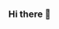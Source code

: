 ### Hi there 👋

<!--
**dev-phoneapp/dev-phoneapp** is a ✨ _special_ ✨ repository because its `README.md` (this file) appears on your GitHub profile.

Here are some ideas to get you started:

- 🔭 I’m currently working on Android
- 🌱 I’m currently learning Kotlin
- 👯 I’m looking to collaborate on AOSP
- 🤔 I’m looking for help with micro-interactions kotlin
- 💬 Ask me about Android
- 📫 How to reach me: Github
- 😄 Pronouns: ...
- ⚡ Fun fact: I`m lazy :D
-->
